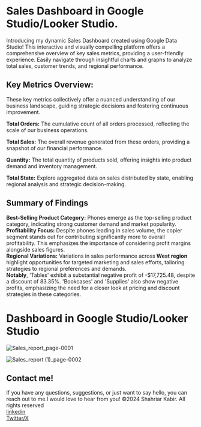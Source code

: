# Sales Dashboard in Google Studio/Looker Studio.
Introducing my dynamic Sales Dashboard created using Google Data Studio! This interactive and visually compelling platform offers a comprehensive overview of key sales metrics, providing a user-friendly experience. Easily navigate through insightful charts and graphs to analyze total sales, customer trends, and regional performance. 

<h2>Key Metrics Overview:</h2>
These key metrics collectively offer a nuanced understanding of our business landscape, guiding strategic decisions and fostering continuous improvement.

<strong>Total Orders:</strong> The cumulative count of all orders processed, reflecting the scale of our business operations.

<strong>Total Sales:</strong> The overall revenue generated from these orders, providing a snapshot of our financial performance.

<strong>Quantity:</strong> The total quantity of products sold, offering insights into product demand and inventory management.

<strong>Total State:</strong> Explore aggregated data on sales distributed by state, enabling regional analysis and strategic decision-making.
<h2>Summary of Findings</h2>
<strong>Best-Selling Product Category:</strong> Phones emerge as the top-selling product category, indicating strong customer demand and market popularity.<br>
<strong>Profitability Focus:</strong>  Despite phones leading in sales volume, the copier segment stands out for contributing significantly more to overall profitability. This emphasizes the importance of considering profit margins alongside sales figures.<br>
<strong>Regional Variations:</strong> Variations in sales performance across<strong> West region</strong> highlight opportunities for targeted marketing and sales efforts, tailoring strategies to regional preferences and demands.<br>
<strong>Notably</strong>, 'Tables' exhibit a substantial negative profit of -$17,725.48, despite a discount of 83.35%. 'Bookcases' and 'Supplies' also show negative profits, emphasizing the need for a closer look at pricing and discount strategies in these categories.
<h1> Dashboard in Google Studio/Looker Studio</h1>


![Sales_report_page-0001](https://github.com/skbd9/Google_Studio_Looker.com_Dashboard/assets/108250623/d3a3699a-609c-4b17-8a81-31d032694147)

![Sales_report (1)_page-0002](https://github.com/skbd9/Google_Studio_Looker.com_Dashboard/assets/108250623/bdc5e3fc-683f-410f-a68c-6b151e407a80)


<h2>Contact me!</h2>
If you have any questions, suggestions, or just want to say hello, you can reach out to me.I would love to hear from you!
©2024 Shahriar Kabir. All rights reserved<br>
<a href="www.linkedin.com/in/shahriar-kabir-94562b2a1">linkedin</a><br>
<a href="https://x.com/SHAHRIAR7651?t=tpZqBfd0DvVd8CxD1POw8Q&s=09">Twitter/X</a>



